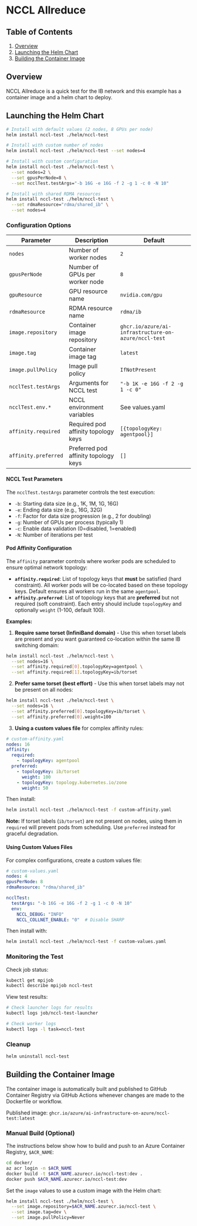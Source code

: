 # NCCL Allreduce

## Table of Contents

1. [Overview](#overview)
2. [Launching the Helm Chart](#launching-the-helm-chart)
3. [Building the Container Image](#building-the-container-image)

## Overview

NCCL Allreduce is a quick test for the IB network and this example has a container image and a helm chart to deploy.

## Launching the Helm Chart

```bash
# Install with default values (2 nodes, 8 GPUs per node)
helm install nccl-test ./helm/nccl-test

# Install with custom number of nodes
helm install nccl-test ./helm/nccl-test --set nodes=4

# Install with custom configuration
helm install nccl-test ./helm/nccl-test \
  --set nodes=2 \
  --set gpusPerNode=8 \
  --set ncclTest.testArgs="-b 16G -e 16G -f 2 -g 1 -c 0 -N 10"

# Install with shared RDMA resources
helm install nccl-test ./helm/nccl-test \
  --set rdmaResource="rdma/shared_ib" \
  --set nodes=4
```

### Configuration Options

| Parameter | Description | Default |
|-----------|-------------|---------|
| `nodes` | Number of worker nodes | `2` |
| `gpusPerNode` | Number of GPUs per worker node | `8` |
| `gpuResource` | GPU resource name | `nvidia.com/gpu` |
| `rdmaResource` | RDMA resource name | `rdma/ib` |
| `image.repository` | Container image repository | `ghcr.io/azure/ai-infrastructure-on-azure/nccl-test` |
| `image.tag` | Container image tag | `latest` |
| `image.pullPolicy` | Image pull policy | `IfNotPresent` |
| `ncclTest.testArgs` | Arguments for NCCL test | `"-b 1K -e 16G -f 2 -g 1 -c 0"` |
| `ncclTest.env.*` | NCCL environment variables | See values.yaml |
| `affinity.required` | Required pod affinity topology keys | `[{topologyKey: agentpool}]` |
| `affinity.preferred` | Preferred pod affinity topology keys | `[]` |

#### NCCL Test Parameters

The `ncclTest.testArgs` parameter controls the test execution:

- `-b`: Starting data size (e.g., 1K, 1M, 1G, 16G)
- `-e`: Ending data size (e.g., 16G, 32G)
- `-f`: Factor for data size progression (e.g., 2 for doubling)
- `-g`: Number of GPUs per process (typically 1)
- `-c`: Enable data validation (0=disabled, 1=enabled)
- `-N`: Number of iterations per test

#### Pod Affinity Configuration

The `affinity` parameter controls where worker pods are scheduled to ensure optimal network topology:

- **`affinity.required`**: List of topology keys that **must** be satisfied (hard constraint). All worker pods will be co-located based on these topology keys. Default ensures all workers run in the same `agentpool`.
- **`affinity.preferred`**: List of topology keys that are **preferred** but not required (soft constraint). Each entry should include `topologyKey` and optionally `weight` (1-100, default 100).

**Examples:**

1. **Require same torset (InfiniBand domain)** - Use this when torset labels are present and you want guaranteed co-location within the same IB switching domain:

```bash
helm install nccl-test ./helm/nccl-test \
  --set nodes=16 \
  --set affinity.required[0].topologyKey=agentpool \
  --set affinity.required[1].topologyKey=ib/torset
```

2. **Prefer same torset (best effort)** - Use this when torset labels may not be present on all nodes:

```bash
helm install nccl-test ./helm/nccl-test \
  --set nodes=16 \
  --set affinity.preferred[0].topologyKey=ib/torset \
  --set affinity.preferred[0].weight=100
```

3. **Using a custom values file** for complex affinity rules:

```yaml
# custom-affinity.yaml
nodes: 16
affinity:
  required:
    - topologyKey: agentpool
  preferred:
    - topologyKey: ib/torset
      weight: 100
    - topologyKey: topology.kubernetes.io/zone
      weight: 50
```

Then install:
```bash
helm install nccl-test ./helm/nccl-test -f custom-affinity.yaml
```

**Note:** If torset labels (`ib/torset`) are not present on nodes, using them in `required` will prevent pods from scheduling. Use `preferred` instead for graceful degradation.


#### Using Custom Values Files

For complex configurations, create a custom values file:

```yaml
# custom-values.yaml
nodes: 4
gpusPerNode: 8
rdmaResource: "rdma/shared_ib"

ncclTest:
  testArgs: "-b 16G -e 16G -f 2 -g 1 -c 0 -N 10"
  env:
    NCCL_DEBUG: "INFO"
    NCCL_COLLNET_ENABLE: "0"  # Disable SHARP
```

Then install with:
```bash
helm install nccl-test ./helm/nccl-test -f custom-values.yaml
```

### Monitoring the Test

Check job status:
```bash
kubectl get mpijob
kubectl describe mpijob nccl-test
```

View test results:
```bash
# Check launcher logs for results
kubectl logs job/nccl-test-launcher

# Check worker logs
kubectl logs -l task=nccl-test
```

### Cleanup

```bash
helm uninstall nccl-test
```

## Building the Container Image

The container image is automatically built and published to GitHub Container Registry via GitHub Actions whenever changes are made to the Dockerfile or workflow.

Published image: `ghcr.io/azure/ai-infrastructure-on-azure/nccl-test:latest`

### Manual Build (Optional)

The instructions below show how to build and push to an Azure Container Registry, `$ACR_NAME`:

```bash
cd docker/
az acr login -n $ACR_NAME
docker build -t $ACR_NAME.azurecr.io/nccl-test:dev .
docker push $ACR_NAME.azurecr.io/nccl-test:dev
```

Set the `image` values to use a custom image with the Helm chart:

```bash
helm install nccl-test ./helm/nccl-test \
  --set image.repository=$ACR_NAME.azurecr.io/nccl-test \
  --set image.tag=dev \
  --set image.pullPolicy=Never
```
